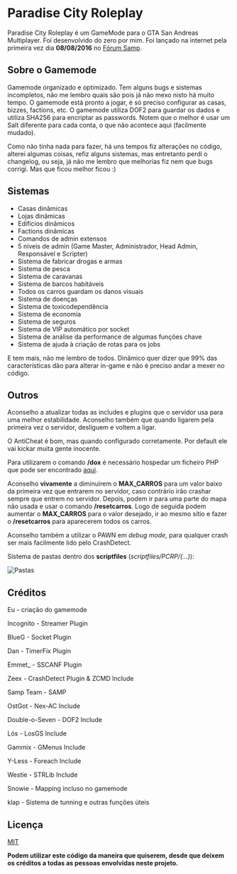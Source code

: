 # Paradise City Roleplay
Paradise City Roleplay é um GameMode para o GTA San Andreas Multiplayer. Foi desenvolvido do zero por mim. Foi lançado na internet pela primeira vez dia **08/08/2016** no [Fórum Samp](http://forum.sa-mp.com/showthread.php?p=3749526#post3749526).


## Sobre o Gamemode
Gamemode organizado e optimizado. Tem alguns bugs e sistemas incompletos, não me lembro quais são pois já não mexo nisto há muito tempo. O gamemode está pronto a jogar, é só preciso configurar as casas, bizzes, factions, etc. O gamemode utiliza DOF2 para guardar os dados e utiliza SHA256 para encriptar as passwords. Notem que o melhor é usar um Salt diferente para cada conta, o que não acontece aqui (facilmente mudado).

Como não tinha nada para fazer, há uns tempos fiz alterações no código, alterei algumas coisas, refiz alguns sistemas, mas entretanto perdi o changelog, ou seja, já não me lembro que melhorias fiz nem que bugs corrigi. Mas que ficou melhor ficou :)

## Sistemas
* Casas dinâmicas
* Lojas dinâmicas
* Edifícios dinâmicos
* Factions dinâmicas
* Comandos de admin extensos
* 5 níveis de admin (Game Master, Administrador, Head Admin, Responsável e Scripter)
* Sistema de fabricar drogas e armas
* Sistema de pesca
* Sistema de caravanas
* Sistema de barcos habitáveis
* Todos os carros guardam os danos visuais
* Sistema de doenças
* Sistema de toxicodependência
* Sistema de economia
* Sistema de seguros
* Sistema de VIP automático por socket
* Sistema de análise da performance de algumas funções chave
* Sistema de ajuda à criação de rotas para os jobs
 
E tem mais, não me lembro de todos. Dinâmico quer dizer que 99% das características dão para alterar in-game e não é preciso andar a mexer no código.

## Outros
Aconselho a atualizar todas as includes e plugins que o servidor usa para uma melhor estabilidade. Aconselho também que quando ligarem pela primeira vez o servidor, desliguem e voltem a ligar. 

O AntiCheat é bom, mas quando configurado corretamente. Por default ele vai kickar muita gente inocente. 

Para utilizarem o comando **/dox** é necessário hospedar um ficheiro PHP que pode ser encontrado [aqui](http://forum.sa-mp.com/showthread.php?p=3713480).

Aconselho **vivamente** a diminuirem o **MAX_CARROS** para um valor baixo da primeira vez que entrarem no servidor, caso contrário irão crashar sempre que entrem no servidor. Depois, podem ir para uma parte do mapa não usada e usar o comando **/resetcarros**. Logo de seguida podem aumentar o **MAX_CARROS** para o valor desejado, ir ao mesmo sítio e fazer o **/resetcarros** para aparecerem todos os carros.

Aconselho também a utilizar o PAWN em *debug mode*, para qualquer crash ser mais facilmente lido pelo CrashDetect.

Sistema de pastas dentro dos **scriptfiles** (*scriptfiles/PCRP/(...)*):

![Pastas](https://i.gyazo.com/a329a2b58bc1294990256b472fd36798.png)

## Créditos
Eu - criação do gamemode

Incognito - Streamer Plugin

BlueG - Socket Plugin

Dan - TimerFix Plugin

Emmet_ - SSCANF Plugin

Zeex - CrashDetect Plugin & ZCMD Include

Samp Team - SAMP

OstGot - Nex-AC Include

Double-o-Seven - DOF2 Include

Lós - LosGS Include

Gammix - GMenus Include

Y-Less - Foreach Include

Westie - STRLib Include

Snowie - Mapping incluso no gamemode

klap - Sistema de tunning e outras funções úteis

## Licença
[MIT](https://opensource.org/licenses/MIT)

**Podem utilizar este código da maneira que quiserem, desde que deixem os créditos a todas as pessoas envolvidas neste projeto.**
